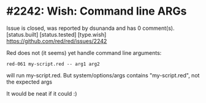 
#2242: Wish: Command line ARGs
================================================================================
Issue is closed, was reported by dsunanda and has 0 comment(s).
[status.built] [status.tested] [type.wish]
<https://github.com/red/red/issues/2242>

Red does not (it seems) yet handle command line arguments:

```
red-061 my-script.red -- arg1 arg2
```

will run my-script.red. But system/options/args contains "my-script.red", not the expected args

It would be neat if it could :)




